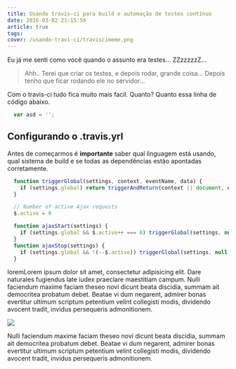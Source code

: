 ```yaml
---
title: Usando travis-ci para build e automação de testes contínuo
date: 2016-03-02 21:15:59
article: true
tags:
cover: /usando-travi-ci/traviscimeme.png
---
```


Eu já me senti como você quando o assunto era testes... ZZzzzzzZ... 

> Ahh.. Terei que criar os testes, e depois rodar, grande coisa... Depois tenho que ficar rodando ele no servidor... 

Com o travis-ci tudo fica muito mais facil. Quanto? Quanto essa linha de código abaixo.

```javascript
  var asd = '';
```

## Configurando o .travis.yrl

Antes de começarmos é **importante** saber qual linguagem está usando, qual sistema de build e se todas as dependências estão apontadas corretamente.

```javascript
  function triggerGlobal(settings, context, eventName, data) {
    if (settings.global) return triggerAndReturn(context || document, eventName, data)
  }

  // Number of active Ajax requests
  $.active = 0

  function ajaxStart(settings) {
    if (settings.global && $.active++ === 0) triggerGlobal(settings, null, 'ajaxStart')
  }
  function ajaxStop(settings) {
    if (settings.global && !(--$.active)) triggerGlobal(settings, null, 'ajaxStop')
  }

```

loremLorem ipsum dolor sit amet, consectetur adipisicing elit. Dare naturales fugiendus late iudex praeclare maestitiam campum. Nulli faciendum maxime faciam theseo novi dicunt beata discidia, summam ait democritea probatum debet. Beatae vi dum negarent, admirer bonas evertitur ultimum scriptum petentium velint collegisti modis, dividendo avocent tradit, invidus persequeris admonitionem.

![](/usando-travi-ci/traviscimeme.png)

Nulli faciendum maxime faciam theseo novi dicunt beata discidia, summam ait democritea probatum debet. Beatae vi dum negarent, admirer bonas evertitur ultimum scriptum petentium velint collegisti modis, dividendo avocent tradit, invidus persequeris admonitionem.

<!-- ![Teste](traviscimeme.png) -->